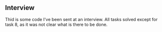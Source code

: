 ## Interview

Thid is some code I've been sent at an interview. All tasks solved except for task 8, as it was not clear what is there to be done.